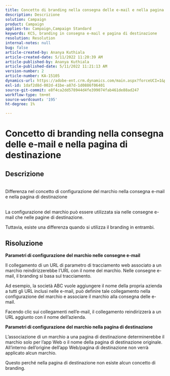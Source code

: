 ```yaml
---
title: Concetto di branding nella consegna delle e-mail e nella pagina di destinazione
description: Descrizione
solution: Campaign
product: Campaign
applies-to: Campaign,Campaign Standard
keywords: KCS, branding in consegna e-mail e pagina di destinazione
resolution: Resolution
internal-notes: null
bug: false
article-created-by: Ananya Kuthiala
article-created-date: 5/11/2022 11:20:39 AM
article-published-by: Ananya Kuthiala
article-published-date: 5/11/2022 11:21:13 AM
version-number: 2
article-number: KA-15105
dynamics-url: https://adobe-ent.crm.dynamics.com/main.aspx?forceUCI=1&pagetype=entityrecord&etn=knowledgearticle&id=189a795e-1cd1-ec11-a7b5-0022480a8e40
exl-id: 1daf2d8d-002d-41be-a87d-1d0886f06401
source-git-commit: e8f4ca2dd578944d4fe399074fab461de88ad247
workflow-type: tm+mt
source-wordcount: '195'
ht-degree: 1%

---
```


# Concetto di branding nella consegna delle e-mail e nella pagina di destinazione

## Descrizione

<br>Differenza nel concetto di configurazione del marchio nella consegna e-mail e nella pagina di destinazione<br><br>


La configurazione del marchio può essere utilizzata sia nelle consegne e-mail che nelle pagine di destinazione.

Tuttavia, esiste una differenza quando si utilizza il branding in entrambi.






## Risoluzione

<b>Parametri di configurazione del marchio nelle consegne e-mail</b>


Il collegamento di un URL di parametro di tracciamento web associato a un marchio reindirizzerebbe l’URL con il nome del marchio. Nelle consegne e-mail, il branding si basa sul tracciamento.

Ad esempio, la società ABC vuole aggiungere il nome della propria azienda a tutti gli URL inclusi nelle e-mail, può definire tale collegamento nella configurazione del marchio e associare il marchio alla consegna delle e-mail.

Facendo clic sui collegamenti nell’e-mail, il collegamento reindirizzerà a un URL aggiunto con il nome dell’azienda.




<b>Parametri di configurazione del marchio nella pagina di destinazione</b>


L’associazione di un marchio a una pagina di destinazione determinerebbe il marchio solo per l’app Web o il nome della pagina di destinazione originale. All’interno dell’origine dell’app Web/pagina di destinazione non verrà applicato alcun marchio.

Questo perché nella pagina di destinazione non esiste alcun concetto di branding.

